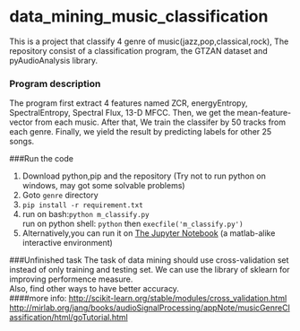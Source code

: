 # data_mining_music_classification

This is a project that classify 4 genre of music(jazz,pop,classical,rock), The repository consist of a classification program, the GTZAN dataset and pyAudioAnalysis library.

### Program description
The program first extract 4 features named ZCR, energyEntropy, SpectralEntropy, Spectral Flux, 13-D MFCC. Then, we get the mean-feature-vector from each music. After that, We train the classifer by 50 tracks from each genre. Finally, we yield the result by predicting labels for other 25 songs.

###Run the code
1. Download python,pip and the repository (Try not to run python on windows, may got some solvable problems)
2. Goto `genre` directory
3. ```pip install -r requirement.txt```
4. run on bash:```python m_classify.py```  
   run on python shell: ```python``` then ```execfile('m_classify.py')```
5. Alternatively,you can run it on [The Jupyter Notebook](http://jupyter.org/) (a matlab-alike interactive environment)


###Unfinished task
The task of data mining should use cross-validation set instead of only training and testing set. We can use the library of sklearn for improving performence measure.  
Also, find other ways to have better accuracy.  
####more info: 
http://scikit-learn.org/stable/modules/cross_validation.html
http://mirlab.org/jang/books/audioSignalProcessing/appNote/musicGenreClassification/html/goTutorial.html

